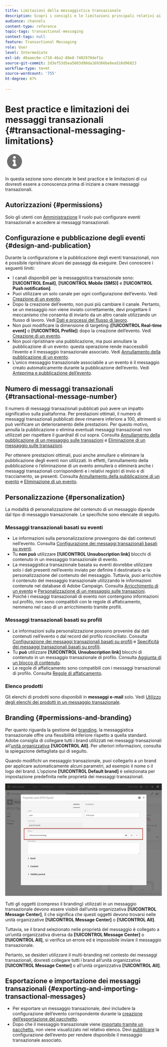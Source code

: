 ```yaml
---
title: Limitazioni della messaggistica transazionale
description: Scopri i consigli e le limitazioni principali relativi ai messaggi transazionali in Adobe Campaign Standard.
audience: channels
content-type: reference
topic-tags: transactional-messaging
context-tags: null
feature: Transactional Messaging
role: User
level: Intermediate
exl-id: d6aaec6e-c718-46a2-88e8-7402970def1a
source-git-commit: 2d3ef53d5ea5603d90da169366be6ea516d96823
workflow-type: tm+mt
source-wordcount: '755'
ht-degree: 67%

---
```


# Best practice e limitazioni dei messaggi transazionali {#transactional-messaging-limitations}

<img src="assets/do-not-localize/icon_concepts.svg" width="60px">

In questa sezione sono elencate le best practice e le limitazioni di cui dovresti essere a conoscenza prima di iniziare a creare messaggi transazionali.

<!--For more on transactional messages, including on how to configure and create them, see [Getting started with transactional messaging](../../channels/using/getting-started-with-transactional-msg.md).-->

## Autorizzazioni {#permissions}

Solo gli utenti con [Amministrazione](../../administration/using/users-management.md#functional-administrators) Il ruolo può configurare eventi transazionali e accedere ai messaggi transazionali.

## Configurazione e pubblicazione degli eventi {#design-and-publication}

Durante la configurazione e la pubblicazione degli eventi transazionali, non è possibile ripristinare alcuni dei passaggi da eseguire. Devi conoscere i seguenti limiti:

* I canali disponibili per la messaggistica transazionale sono: **[!UICONTROL Email]**, **[!UICONTROL Mobile (SMS)]** e **[!UICONTROL Push notification]**.
* Puoi utilizzare un solo canale per ogni configurazione dell’evento. Vedi [Creazione di un evento](../../channels/using/configuring-transactional-event.md#creating-an-event).
* Dopo la creazione dell’evento, non puoi più cambiare il canale. Pertanto, se un messaggio non viene inviato correttamente, devi progettare il meccanismo che consenta di inviarlo da un altro canale utilizzando un flusso di lavoro. Vedi [Dati e processi del flusso di lavoro](../../automating/using/get-started-workflows.md).
* Non puoi modificare la dimensione di targeting (**[!UICONTROL Real-time event]** o **[!UICONTROL Profile]**) dopo la creazione dell’evento. Vedi [Creazione di un evento](../../channels/using/configuring-transactional-event.md#creating-an-event).
* Non puoi ripristinare una pubblicazione, ma puoi annullare la pubblicazione di un evento: questa operazione rende inaccessibili l’evento e il messaggio transazionale associato. Vedi [Annullamento della pubblicazione di un evento](../../channels/using/publishing-transactional-event.md#unpublishing-an-event).
* L’unico messaggio transazionale associabile a un evento è il messaggio creato automaticamente durante la pubblicazione dell’evento. Vedi [Anteprima e pubblicazione dell’evento](../../channels/using/publishing-transactional-event.md#previewing-and-publishing-the-event).

## Numero di messaggi transazionali {#transactional-message-number}

Il numero di messaggi transazionali pubblicati può avere un impatto significativo sulla piattaforma. Per prestazioni ottimali, il numero di messaggi transazionali pubblicati deve rimanere inferiore a 100, altrimenti si può verificare un deterioramento delle prestazioni. Per questo motivo, annulla la pubblicazione o elimina eventuali messaggi transazionali non utilizzati per rispettare il guardrail di cui sopra. Consulta [Annullamento della pubblicazione di un messaggio sulle transazioni](../../channels/using/publishing-transactional-message.md#unpublishing-a-transactional-message) e [Eliminazione di un messaggio sulle transazioni](../../channels/using/publishing-transactional-message.md#deleting-a-transactional-message).

Per ottenere prestazioni ottimali, puoi anche annullare o eliminare la pubblicazione degli eventi non utilizzati. In effetti, l’annullamento della pubblicazione o l’eliminazione di un evento annullerà o eliminerà anche i messaggi transazionali corrispondenti e i relativi registri di invio e di tracciamento, se presenti. Consulta [Annullamento della pubblicazione di un evento](../../channels/using/publishing-transactional-event.md#unpublishing-an-event) e [Eliminazione di un evento](../../channels/using/publishing-transactional-event.md#deleting-an-event).

## Personalizzazione {#personalization}

La modalità di personalizzazione del contenuto di un messaggio dipende dal tipo di messaggio transazionale. Le specifiche sono elencate di seguito.

### Messaggi transazionali basati su eventi

* Le informazioni sulla personalizzazione provengono dai dati contenuti nell’evento. Consulta [Configurazione dei messaggi transazionali basati su eventi](../../channels/using/configuring-transactional-event.md#event-based-transactional-messages).
* Tu **non può** utilizzare **[!UICONTROL Unsubscription link]** blocchi di contenuto in un messaggio transazionale di evento.
* La messaggistica transazionale basata su eventi dovrebbe utilizzare solo i dati presenti nell’evento inviato per definire il destinatario e la personalizzazione del contenuto del messaggio. Tuttavia, puoi arricchire il contenuto del messaggio transazionale utilizzando le informazioni contenute nel database di Adobe Campaign. Consulta [Arricchimento di un evento](../../channels/using/configuring-transactional-event.md#enriching-the-transactional-message-content) e [Personalizzazione di un messaggio sulle transazioni](../../channels/using/editing-transactional-message.md#personalizing-a-transactional-message).
* Poiché i messaggi transazionali di evento non contengono informazioni sul profilo, non sono compatibili con le regole di affaticamento, nemmeno nel caso di un arricchimento tramite profili.

### Messaggi transazionali basati su profili

* Le informazioni sulla personalizzazione possono provenire dai dati contenuti nell’evento o dal record del profilo riconciliato. Consulta [Configurazione dei messaggi transazionali basati su profili](../../channels/using/configuring-transactional-event.md#profile-based-transactional-messages) e [Specificità dei messaggi transazionali basati su profili](../../channels/using/editing-transactional-message.md#profile-transactional-message-specificities).
* Tu **può** utilizzare **[!UICONTROL Unsubscription link]** blocchi di contenuto in un messaggio transazionale di profilo. Consulta [Aggiunta di un blocco di contenuto](../../designing/using/personalization.md#adding-a-content-block).
* Le regole di affaticamento sono compatibili con i messaggi transazionali di profilo. Consulta [Regole di affaticamento](../../sending/using/fatigue-rules.md).

### Elenco prodotti

Gli elenchi di prodotti sono disponibili in **messaggi e-mail** solo. Vedi [Utilizzo degli elenchi dei prodotti in un messaggio transazionale](../../designing/using/using-product-listings.md).

## Branding {#permissions-and-branding}

Per quanto riguarda la gestione del [branding](../../administration/using/branding.md), la messaggistica transazionale offre una flessibilità inferiore rispetto a quella standard. Adobe consiglia di collegare tutti i brand utilizzati nei messaggi transazionali all’[unità organizzativa](../../administration/using/organizational-units.md) **[!UICONTROL All]**. Per ulteriori informazioni, consulta la spiegazione dettagliata qui di seguito.

Quando modifichi un messaggio transazionale, puoi collegarlo a un brand per applicare automaticamente alcuni parametri, ad esempio il nome o il logo del brand. L’opzione **[!UICONTROL Default brand]** è selezionata per impostazione predefinita nelle proprietà dei messaggi transazionali.

![](assets/message-center_branding.png)

Tutti gli oggetti (compreso il branding) utilizzati in un messaggio transazionale devono essere visibili dall’unità organizzativa **[!UICONTROL Message Center]**, il che significa che questi oggetti devono trovarsi nelle unità organizzative **[!UICONTROL Message Center]** o **[!UICONTROL All]**.

Tuttavia, se il brand selezionato nelle proprietà del messaggio è collegato a un’unità organizzativa diversa da **[!UICONTROL Message Center]** o **[!UICONTROL All]**, si verifica un errore ed è impossibile inviare il messaggio transazionale.

Pertanto, se desideri utilizzare il multi-branding nel contesto dei messaggi transazionali, dovresti collegare tutti i brand all’unità organizzativa **[!UICONTROL Message Center]** o all’unità organizzativa **[!UICONTROL All]**.

## Esportazione e importazione dei messaggi transazionali {#exporting-and-importing-transactional-messages}

* Per esportare un messaggio transazionale, devi includere la configurazione dell’evento corrispondente durante la [creazione dell’esportazione del pacchetto](../../automating/using/managing-packages.md#creating-a-package).
* Dopo che il messaggio transazionale viene [importato tramite un pacchetto](../../automating/using/managing-packages.md#importing-a-package), non viene visualizzato nel relativo elenco. Devi [pubblicare](../../channels/using/publishing-transactional-event.md) la configurazione dell’evento per rendere disponibile il messaggio transazionale associato.
